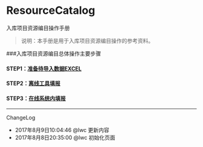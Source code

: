 # ResourceCatalog
入库项目资源编目操作手册

>说明：本手册是用于入库项目资源编目操作的参考资料。


###入库项目资源编目总体操作主要步骤
#### STEP1：[准备待导入数据EXCEL](createexcel.md)
#### STEP2：[离线工具填报](offlineinput.md)
#### STEP3：[在线系统内填报](onlineinput.md)




- - - - --
ChangeLog
- 2017年8月9日10:04:46 @lwc 更新内容
- 2017年8月8日20:35:00 @lwc 初始化页面